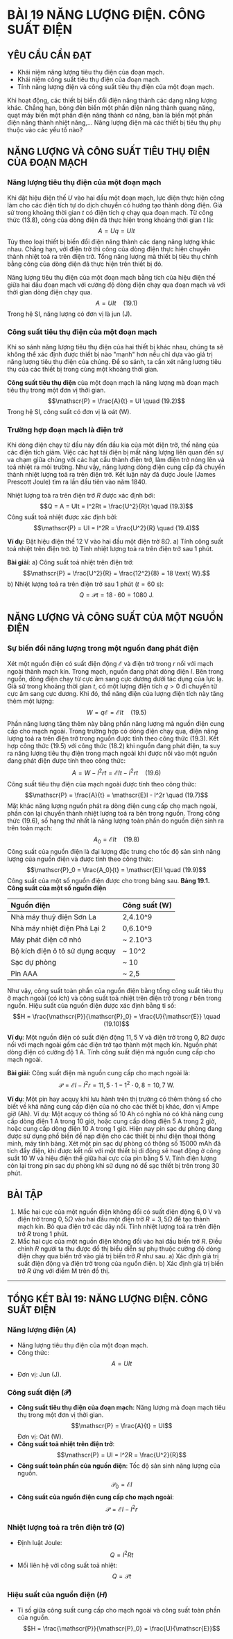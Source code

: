 # BÀI 19 NĂNG LƯỢNG ĐIỆN. CÔNG SUẤT ĐIỆN

## YÊU CẦU CẦN ĐẠT
- Khái niệm năng lượng tiêu thụ điện của đoạn mạch.
- Khái niệm công suất tiêu thụ điện của đoạn mạch.
- Tính năng lượng điện và công suất tiêu thụ điện của một đoạn mạch.

Khi hoạt động, các thiết bị biến đổi điện năng thành các dạng năng lượng khác. Chẳng hạn, bóng đèn biến một phần điện năng thành quang năng, quạt máy biến một phần điện năng thành cơ năng, bàn là biến một phần điện năng thành nhiệt năng,... Năng lượng điện mà các thiết bị tiêu thụ phụ thuộc vào các yếu tố nào?

## NĂNG LƯỢNG VÀ CÔNG SUẤT TIÊU THỤ ĐIỆN CỦA ĐOẠN MẠCH
### Năng lượng tiêu thụ điện của một đoạn mạch
Khi đặt hiệu điện thế $U$ vào hai đầu một đoạn mạch, lực điện thực hiện công làm cho các điện tích tự do dịch chuyển có hướng tạo thành dòng điện. Giả sử trong khoảng thời gian $t$ có điện tích $q$ chạy qua đoạn mạch. Từ công thức (13.8), công của dòng điện đã thực hiện trong khoảng thời gian $t$ là:
$$A = Uq = UIt$$
Tùy theo loại thiết bị biến đổi điện năng thành các dạng năng lượng khác nhau. Chẳng hạn, với điện trở thì công của dòng điện thực hiện chuyển thành nhiệt toả ra trên điện trở. Tổng năng lượng mà thiết bị tiêu thụ chính bằng công của dòng điện đã thực hiện trên thiết bị đó.

Năng lượng tiêu thụ điện của một đoạn mạch bằng tích của hiệu điện thế giữa hai đầu đoạn mạch với cường độ dòng điện chạy qua đoạn mạch và với thời gian dòng điện chạy qua.
$$A = UIt \quad (19.1)$$
Trong hệ SI, năng lượng có đơn vị là jun (J).

### Công suất tiêu thụ điện của một đoạn mạch
Khi so sánh năng lượng tiêu thụ điện của hai thiết bị khác nhau, chúng ta sẽ không thể xác định được thiết bị nào "mạnh" hơn nếu chỉ dựa vào giá trị năng lượng tiêu thụ điện của chúng. Để so sánh, ta cần xét năng lượng tiêu thụ của các thiết bị trong cùng một khoảng thời gian.

**Công suất tiêu thụ điện** của một đoạn mạch là năng lượng mà đoạn mạch tiêu thụ trong một đơn vị thời gian.
$$\mathscr{P} = \frac{A}{t} = UI \quad (19.2)$$
Trong hệ SI, công suất có đơn vị là oát (W).

### Trường hợp đoạn mạch là điện trở
Khi dòng điện chạy từ đầu này đến đầu kia của một điện trở, thế năng của các điện tích giảm. Việc các hạt tải điện bị mất năng lượng liên quan đến sự va chạm giữa chúng với các hạt cấu thành điện trở, làm điện trở nóng lên và toả nhiệt ra môi trường. Như vậy, năng lượng dòng điện cung cấp đã chuyển thành nhiệt lượng toả ra trên điện trở. Kết luận này đã được Joule (James Prescott Joule) tìm ra lần đầu tiên vào năm 1840.

Nhiệt lượng toả ra trên điện trở $R$ được xác định bởi:
$$Q = A = UIt = I^2Rt = \frac{U^2}{R}t \quad (19.3)$$
Công suất toả nhiệt được xác định bởi:
$$\mathscr{P} = UI = I^2R = \frac{U^2}{R} \quad (19.4)$$

**Ví dụ**: Đặt hiệu điện thế $12 \text{ V}$ vào hai đầu một điện trở $8 \Omega$.
a) Tính công suất toả nhiệt trên điện trở.
b) Tính nhiệt lượng toả ra trên điện trở sau $1 \text{ phút}$.

**Bài giải**:
a) Công suất toả nhiệt trên điện trở:
$$\mathscr{P} = \frac{U^2}{R} = \frac{12^2}{8} = 18 \text{ W}.$$
b) Nhiệt lượng toả ra trên điện trở sau $1 \text{ phút}$ ($t = 60 \text{ s}$):
$$Q = \mathscr{P}t = 18 \cdot 60 = 1080 \text{ J}.$$

## NĂNG LƯỢNG VÀ CÔNG SUẤT CỦA MỘT NGUỒN ĐIỆN
### Sự biến đổi năng lượng trong một nguồn đang phát điện
Xét một nguồn điện có suất điện động $\mathscr{E}$ và điện trở trong $r$ nối với mạch ngoài thành mạch kín. Trong mạch, nguồn đang phát dòng điện $I$.
Bên trong nguồn, dòng điện chạy từ cực âm sang cực dương dưới tác dụng của lực lạ. Giả sử trong khoảng thời gian $t$, có một lượng điện tích $q > 0$ đi chuyển từ cực âm sang cực dương. Khi đó, thế năng điện của lượng điện tích này tăng thêm một lượng:
$$W = q\mathscr{E} = \mathscr{E}It \quad (19.5)$$
Phần năng lượng tăng thêm này bằng phần năng lượng mà nguồn điện cung cấp cho mạch ngoài. Trong trường hợp có dòng điện chạy qua, điện năng lượng toả ra trên điện trở trong nguồn được tính theo công thức (19.3).
Kết hợp công thức (19.5) với công thức (18.2) khi nguồn đang phát điện, ta suy ra năng lượng tiêu thụ điện trong mạch ngoài khi được nối vào một nguồn đang phát điện được tính theo công thức:
$$A = W - I^2rt = \mathscr{E}It - I^2rt \quad (19.6)$$
Công suất tiêu thụ điện của mạch ngoài được tính theo công thức:
$$\mathscr{P} = \frac{A}{t} = \mathscr{E}I - I^2r \quad (19.7)$$
Mặt khác năng lượng nguồn phát ra dòng điện cung cấp cho mạch ngoài, phần còn lại chuyển thành nhiệt lượng toả ra bên trong nguồn.
Trong công thức (19.6), số hạng thứ nhất là năng lượng toàn phần do nguồn điện sinh ra trên toàn mạch:
$$A_0 = \mathscr{E}It \quad (19.8)$$
Công suất của nguồn điện là đại lượng đặc trưng cho tốc độ sản sinh năng lượng của nguồn điện và được tính theo công thức:
$$\mathscr{P}_0 = \frac{A_0}{t} = \mathscr{E}I \quad (19.9)$$
Công suất của một số nguồn điện được cho trong bảng sau.
**Bảng 19.1. Công suất của một số nguồn điện**

| Nguồn điện             | Công suất (W) |
| :--------------------- | :------------- |
| Nhà máy thuỷ điện Sơn La | 2,4.10^9       |
| Nhà máy nhiệt điện Phả Lại 2 | 0,6.10^9       |
| Máy phát điện cỡ nhỏ   | ~ 2.10^3       |
| Bộ kích điện ô tô sử dụng acquy | ~ 10^2         |
| Sạc dự phòng           | ~ 10           |
| Pin AAA                | ~ 2,5          |

Như vậy, công suất toàn phần của nguồn điện bằng tổng công suất tiêu thụ ở mạch ngoài (có ích) và công suất toả nhiệt trên điện trở trong $r$ bên trong nguồn. Hiệu suất của nguồn điện được xác định bằng tỉ số:
$$H = \frac{\mathscr{P}}{\mathscr{P}_0} = \frac{U}{\mathscr{E}} \quad (19.10)$$

**Ví dụ**: Một nguồn điện có suất điện động $11,5 \text{ V}$ và điện trở trong $0,8 \Omega$ được nối với mạch ngoài gồm các điện trở tạo thành một mạch kín. Nguồn phát dòng điện có cường độ $1 \text{ A}$. Tính công suất điện mà nguồn cung cấp cho mạch ngoài.

**Bài giải**:
Công suất điện mà nguồn cung cấp cho mạch ngoài là:
$$\mathscr{P} = \mathscr{E}I - I^2r = 11,5 \cdot 1 - 1^2 \cdot 0,8 = 10,7 \text{ W}.$$

**Ví dụ**: Một pin hay acquy khi lưu hành trên thị trường có thêm thông số cho biết về khả năng cung cấp điện của nó cho các thiết bị khác, đơn vị Ampe giờ (Ah). Ví dụ: Một acquy có thông số $10 \text{ Ah}$ có nghĩa nó có khả năng cung cấp dòng điện $1 \text{ A}$ trong $10 \text{ giờ}$, hoặc cung cấp dòng điện $5 \text{ A}$ trong $2 \text{ giờ}$, hoặc cung cấp dòng điện $10 \text{ A}$ trong $1 \text{ giờ}$. Hiện nay pin sạc dự phòng đang được sử dụng phổ biến để nạp điện cho các thiết bị như điện thoại thông minh, máy tính bảng. Xét một pin sạc dự phòng có thông số $15 000 \text{ mAh}$ đã tích đầy điện, khi được kết nối với một thiết bị di động sẽ hoạt động ở công suất $10 \text{ W}$ và hiệu điện thế giữa hai cực của pin bằng $5 \text{ V}$. Tính điện lượng còn lại trong pin sạc dự phòng khi sử dụng nó để sạc thiết bị trên trong $30 \text{ phút}$.

## BÀI TẬP
1.  Mắc hai cực của một nguồn điện không đổi có suất điện động $6,0 \text{ V}$ và điện trở trong $0,5 \Omega$ vào hai đầu một điện trở $R = 3,5 \Omega$ để tạo thành mạch kín. Bỏ qua điện trở các dây nối. Tính nhiệt lượng toả ra trên điện trở $R$ trong $1 \text{ phút}$.
2.  Mắc hai cực của một nguồn điện không đổi vào hai đầu biến trở $R$. Điều chỉnh $R$ người ta thu được đồ thị biểu diễn sự phụ thuộc cường độ dòng điện chạy qua biến trở vào giá trị biến trở $R$ như sau.
    a) Xác định giá trị suất điện động và điện trở trong của nguồn điện.
    b) Xác định giá trị biến trở $R$ ứng với điểm M trên đồ thị.

---

## TỔNG KẾT BÀI 19: NĂNG LƯỢNG ĐIỆN. CÔNG SUẤT ĐIỆN
### Năng lượng điện ($A$)
- Năng lượng tiêu thụ điện của một đoạn mạch.
- Công thức:
  $$A = UIt$$
- Đơn vị: Jun (J).

### Công suất điện ($\mathscr{P}$)
- **Công suất tiêu thụ điện của đoạn mạch**: Năng lượng mà đoạn mạch tiêu thụ trong một đơn vị thời gian.
  $$\mathscr{P} = \frac{A}{t} = UI$$
  Đơn vị: Oát (W).
- **Công suất toả nhiệt trên điện trở**:
  $$\mathscr{P} = UI = I^2R = \frac{U^2}{R}$$
- **Công suất toàn phần của nguồn điện**: Tốc độ sản sinh năng lượng của nguồn.
  $$\mathscr{P}_0 = \mathscr{E}I$$
- **Công suất của nguồn điện cung cấp cho mạch ngoài**:
  $$\mathscr{P} = \mathscr{E}I - I^2r$$

### Nhiệt lượng toả ra trên điện trở ($Q$)
- Định luật Joule:
  $$Q = I^2Rt$$
- Mối liên hệ với công suất toả nhiệt:
  $$Q = \mathscr{P}t$$

### Hiệu suất của nguồn điện ($H$)
- Tỉ số giữa công suất cung cấp cho mạch ngoài và công suất toàn phần của nguồn.
  $$H = \frac{\mathscr{P}}{\mathscr{P}_0} = \frac{U}{\mathscr{E}}$$

